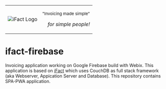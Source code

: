 <table border="0" width="100%">
  <tr>
    <td>
    <img src="https://github.com/level33/ifact-firebase/blob/master/public/img/icon.png" alt="iFact Logo"></img>
    </td>
    <td>
    <p align="right"><small>"Invoicing made simple"</small></p>
    <p align="right"><em>for simple people!</em></p>
    </td>
  </tr>
</table>

# ifact-firebase

Invoicing application working on Google Firebase build with Webix. This application is based on [iFact](https://github.com/iqcouch/ifact) which uses CouchDB as full stack framework (aka Webserver, Appication Server and Database). This repository contains SPA-PWA application.


